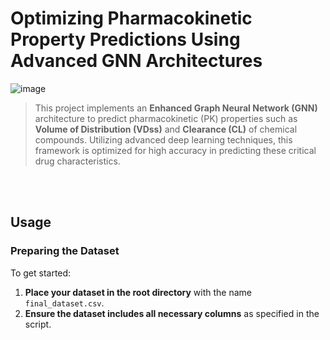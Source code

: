 # Optimizing Pharmacokinetic Property Predictions Using Advanced GNN Architectures

![image](https://github.com/user-attachments/assets/2ce1f7a3-41cf-47b8-98b3-161683b1b749)


> This project implements an **Enhanced Graph Neural Network (GNN)** architecture to predict pharmacokinetic (PK) properties such as **Volume of Distribution (VDss)** and **Clearance (CL)** of chemical compounds. Utilizing advanced deep learning techniques, this framework is optimized for high accuracy in predicting these critical drug characteristics.

<br><br>

## Usage

### Preparing the Dataset

To get started:

1. **Place your dataset in the root directory** with the name `final_dataset.csv`.
2. **Ensure the dataset includes all necessary columns** as specified in the script.
